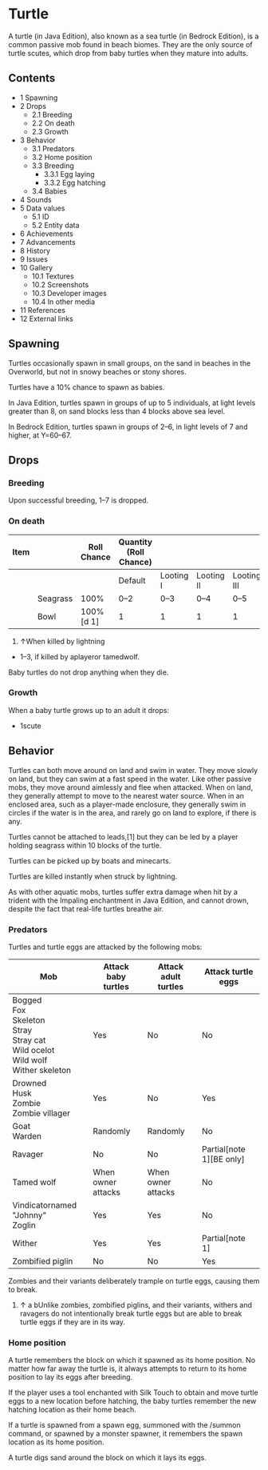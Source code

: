 # Turtle
A turtle (in Java Edition), also known as a sea turtle (in Bedrock Edition), is a common passive mob found in beach biomes. They are the only source of turtle scutes, which drop from baby turtles when they mature into adults.

## Contents
- 1 Spawning
- 2 Drops
	- 2.1 Breeding
	- 2.2 On death
	- 2.3 Growth
- 3 Behavior
	- 3.1 Predators
	- 3.2 Home position
	- 3.3 Breeding
		- 3.3.1 Egg laying
		- 3.3.2 Egg hatching
	- 3.4 Babies
- 4 Sounds
- 5 Data values
	- 5.1 ID
	- 5.2 Entity data
- 6 Achievements
- 7 Advancements
- 8 History
- 9 Issues
- 10 Gallery
	- 10.1 Textures
	- 10.2 Screenshots
	- 10.3 Developer images
	- 10.4 In other media
- 11 References
- 12 External links

## Spawning
Turtles occasionally spawn in small groups, on the sand in beaches in the Overworld, but not in snowy beaches or stony shores.

Turtles have a 10% chance to spawn as babies.

In Java Edition, turtles spawn in groups of up to 5 individuals, at light levels greater than 8, on sand blocks less than 4 blocks above sea level.

In Bedrock Edition, turtles spawn in groups of 2–6, in light levels of 7 and higher, at Y=60–67.

## Drops
### Breeding
Upon successful breeding, 1–7 is dropped.

### On death
| Item |          | Roll Chance | Quantity (Roll Chance) |           |            |             |
|------|----------|-------------|------------------------|-----------|------------|-------------|
|      |          |             | Default                | Looting I | Looting II | Looting III |
|      | Seagrass | 100%        | 0–2                    | 0–3       | 0–4        | 0–5         |
|      | Bowl     | 100%[d 1]   | 1                      | 1         | 1          | 1           |

1. ↑When killed by lightning

- 1–3, if killed by aplayeror tamedwolf.

Baby turtles do not drop anything when they die.

### Growth
When a baby turtle grows up to an adult it drops:

- 1scute

## Behavior
Turtles can both move around on land and swim in water. They move slowly on land, but they can swim at a fast speed in the water. Like other passive mobs, they move around aimlessly and flee when attacked. When on land, they generally attempt to move to the nearest water source. When in an enclosed area, such as a player-made enclosure, they generally swim in circles if the water is in the area, and rarely go on land to explore, if there is any.

Turtles cannot be attached to leads,[1] but they can be led by a player holding seagrass within 10 blocks of the turtle.

Turtles can be picked up by boats and minecarts.

Turtles are killed instantly when struck by lightning.

As with other aquatic mobs, turtles suffer extra damage when hit by a trident with the Impaling enchantment in Java Edition, and cannot drown, despite the fact that real-life turtles breathe air.

### Predators
Turtles and turtle eggs are attacked by the following mobs:

| Mob                                                                                                   | Attack baby turtles | Attack adult turtles | Attack turtle eggs         |
|-------------------------------------------------------------------------------------------------------|---------------------|----------------------|----------------------------|
| Bogged<br/>Fox<br/>Skeleton<br/>Stray<br/>Stray cat<br/>Wild ocelot<br/>Wild wolf<br/>Wither skeleton | Yes                 | No                   | No                         |
| Drowned<br/>Husk<br/>Zombie<br/>Zombie villager                                                       | Yes                 | No                   | Yes                        |
| Goat<br/>Warden                                                                                       | Randomly            | Randomly             | No                         |
| Ravager                                                                                               | No                  | No                   | Partial[note 1]‌[BE  only] |
| Tamed wolf                                                                                            | When owner attacks  | When owner attacks   | No                         |
| Vindicatornamed "Johnny"<br/>Zoglin                                                                   | Yes                 | Yes                  | No                         |
| Wither                                                                                                | Yes                 | Yes                  | Partial[note 1]            |
| Zombified piglin                                                                                      | No                  | No                   | Yes                        |

Zombies and their variants deliberately trample on turtle eggs, causing them to break.

1. ↑ a bUnlike zombies, zombified piglins, and their variants, withers and ravagers do not intentionally break turtle eggs but are able to break turtle eggs if they are in its way.

### Home position
A turtle remembers the block on which it spawned as its home position. No matter how far away the turtle is, it always attempts to return to its home position to lay its eggs after breeding.

If the player uses a tool enchanted with Silk Touch to obtain and move turtle eggs to a new location before hatching, the baby turtles remember the new hatching location as their home beach.

If a turtle is spawned from a spawn egg, summoned with the /summon command, or spawned by a monster spawner, it remembers the spawn location as its home position.

A turtle digs sand around the block on which it lays its eggs.
